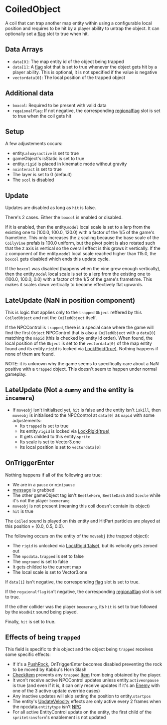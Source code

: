 # CoiledObject
A coil that can trap another map entity within using a configurable local position and requires to be hit by a player ability to untrap the object. It can optionally set a [flag](../../../Flags%20arrays/flags.md) slot to true when hit.

## Data Arrays
- `data[0]`: The map entity id of the object being trapped
- `data[1]`: A [flag](../../../Flags%20arrays/flags.md) slot that is set to true whenever the object gets hit by a player ability. This is optional, it is not specified if the value is negative
- `vectordata[0]`: The local position of the trapped object

## Additional data
- `boxcol`: Required to be present with valid data
- `regaionalflag`: If not negative, the corresponding [regionalflag](../../../Flags%20arrays/Regionalflags.md) slot is set to true when the coil gets hit

## Setup
A few adjustements occurs:

- entity.`alwaysactive` is set to true
- gameObject's isStatic is set to true
- entity.`rigid` is placed in kinematic mode without gravity
- `nointeract` is set to true
- The layer is set to 0 (default)
- The `scol` is disabled

## Update
Updates are disabled as long as `hit` is false.

There's 2 cases. Either the `boxcol` is enabled or disabled.

If it is enabled, then the entity.`model` local scale is set to a lerp from the existing one to (100.0, 100.0, 120.0) with a factor of the 1/5 of the game's frametime. This only increases the z scaling because the base scale of the `CoilyVine` prefab is 100.0 uniform, but the pivot point is also rotated such that the z axis is vertical so the overall effect is this grows it vertically. If the z component of the entity.`model` local scale reached higher than 115.0, the `boxcol` gets disabled which ends this update cycle.

If the `boxcol` was disabled (happens when the vine grew enough vertically), then the entity.`model` local scale is set to a lerp from the existing one to (100.0, 100.0, 0.0) with a factor of the 1/5 of the game's frametime. This makes it scales down vertically to become effectively flat upwards.

## LateUpdate (NaN in position component)
This is logic that applies only to the `trapped` `Object` reffered by this `CoiledObject` and not the `CoiledObject` itself.

If the NPCControl is `trapped`, there is a special case where the game will find the first `Object` NPCControl that is also a `CoiledObject` with a `data[0]` matching the `mapid` (this is checked by entity id order). When found, the local position of the `Object` is set to the `vectordata[0]` of the map entity found and its entity.`rigid` is locked via [LockRigid(true)](../../EntityControl/EntityControl%20Methods.md#lockrigid). Nothing happens if none of them are found.

NOTE: it is unknown why the game seems to specifically care about a NaN positive with a `trapped` object. This doesn't seem to happen under normal gameplay.

## LateUpdate (Not a `dummy` and the entity is `incamera`)
- If `moveobj` isn't initialised yet, `hit` is false and the entity isn't `iskill`, then `moveobj` is initialised to the NPCControl at `data[0]` as `mapid` with some adjustements:
    - Its `trapped` is set to true
    - Its entity.`rigid` is locked via [LockRigid(true)](../../EntityControl/EntityControl%20Methods.md#lockrigid)
    - It gets childed to this entity.`sprite`
    - Its scale is set to Vector3.one
    - Its local position is set to `vectordata[0]`

## OnTriggerEnter
Nothing happens if all of the following are true:

- We are in a `pause` or `minipause`
- [message](../../../SetText/Notable%20states.md#message) is grabbed
- The other gameObject tag isn't `BeetleHorn`, `BeetleDash` and `Icecle` while it's not the player `beemerang`
- `moveobj` is not present (meaning this coil doesn't contain its object)
- `hit` is true

The `Coiled` sound is played on this entity and HitPart particles are played at this position + (0.0, 0.5, 0.0).

The following occurs on the entity of the `moveobj` (the trapped object):

- The `rigid` is unlocked via [LockRigid(false)](../../EntityControl/EntityControl%20Methods.md#lockrigid), but its velocity gets zeroed out
- The `npcdata.trapped` is set to false
- The `onground` is set to false
- It gets childed to the current map
- The local scale is set to Vector3.one

If `data[1]` isn't negative, the corresponding [flag](../../../Flags%20arrays/flags.md) slot is set to true.

If the `regaionalflag` isn't negative, the corresponding [regionalflag](../../../Flags%20arrays/Regionalflags.md) slot is set to true.

If the other collider was the player `beemerang`, its `hit` is set to true followed by the `WoodHit` sound being played.

Finally, `hit` is set to true.

## Effects of being `trapped`
This field is specific to this object and the object being `trapped` receives some specific effects:

- If it's a [PushRock](PushRock.md), OnTriggerEnter becomes disabled preventing the rock to be moved by Kabbu's Horn Slash
- [CheckItem](Item.md#checkitem) prevents any `trapped` [Item](Item.md) from being obtained by the player.
- It won't receive active NPCControl updates unless entity.`activeonpause` is true (and even if it is, it can only receive updates if it's an [Enemy](../NPCType.md#enemy) with one of the 3 active update override cases)
- Any inactive updates will skip setting the position to entity.`startpos`
- The entity's [UpdateVelocity](../../EntityControl/Update%20process/UpdateVelocity.md) effects are only active every 2 frames when the npcdata.`entitytype` isn't [NPC](../NPC.md)
- For all active EntityControl update on the entity, the first child of the `spritetransform`'s enablement is not updated
